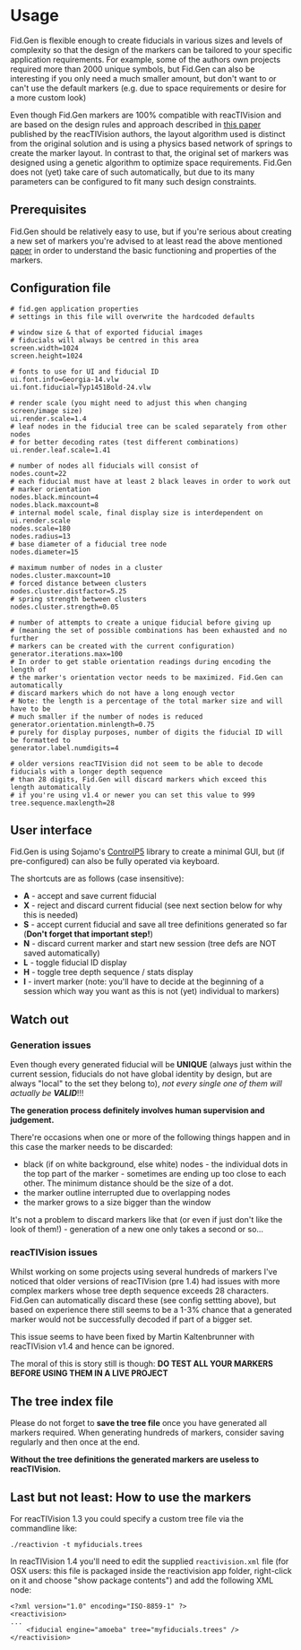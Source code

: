 # Usage #

Fid.Gen is flexible enough to create fiducials in various sizes and levels of complexity so that the design of the markers can be tailored to your specific application requirements. For example, some of the authors own projects required more than 2000 unique symbols, but Fid.Gen can also be interesting if you only need a much smaller amount, but don't want to or can't use the default markers (e.g. due to space requirements or desire for a more custom look)

Even though Fid.Gen markers are 100% compatible with reacTIVision and are based on the design rules and approach described in [this paper](http://reactable.iua.upf.edu/pdfs/reactivision_3rditeration2005.pdf) published by the reacTIVision authors, the layout algorithm used is distinct from the original solution and is using a physics based network of springs to create the marker layout. In contrast to that, the original set of markers was designed using a genetic algorithm to optimize space requirements. Fid.Gen does not (yet) take care of such automatically, but due to its many parameters can be configured to fit many such design constraints.

## Prerequisites ##

Fid.Gen should be relatively easy to use, but if you're serious about creating a new set of markers you're advised to at least read the above mentioned [paper](http://reactable.iua.upf.edu/pdfs/reactivision_3rditeration2005.pdf) in order to understand the basic functioning and properties of the markers.

## Configuration file ##

```
# fid.gen application properties
# settings in this file will overwrite the hardcoded defaults

# window size & that of exported fiducial images
# fiducials will always be centred in this area
screen.width=1024
screen.height=1024

# fonts to use for UI and fiducial ID
ui.font.info=Georgia-14.vlw
ui.font.fiducial=Typ1451Bold-24.vlw

# render scale (you might need to adjust this when changing screen/image size)
ui.render.scale=1.4
# leaf nodes in the fiducial tree can be scaled separately from other nodes
# for better decoding rates (test different combinations)
ui.render.leaf.scale=1.41

# number of nodes all fiducials will consist of
nodes.count=22
# each fiducial must have at least 2 black leaves in order to work out
# marker orientation
nodes.black.mincount=4
nodes.black.maxcount=8
# internal model scale, final display size is interdependent on ui.render.scale
nodes.scale=180
nodes.radius=13
# base diameter of a fiducial tree node
nodes.diameter=15

# maximum number of nodes in a cluster
nodes.cluster.maxcount=10
# forced distance between clusters
nodes.cluster.distfactor=5.25
# spring strength between clusters
nodes.cluster.strength=0.05

# number of attempts to create a unique fiducial before giving up
# (meaning the set of possible combinations has been exhausted and no further
# markers can be created with the current configuration)
generator.iterations.max=100
# In order to get stable orientation readings during encoding the length of
# the marker's orientation vector needs to be maximized. Fid.Gen can automatically
# discard markers which do not have a long enough vector
# Note: the length is a percentage of the total marker size and will have to be
# much smaller if the number of nodes is reduced
generator.orientation.minlength=0.75
# purely for display purposes, number of digits the fiducial ID will be formatted to
generator.label.numdigits=4

# older versions reacTIVision did not seem to be able to decode fiducials with a longer depth sequence
# than 28 digits, Fid.Gen will discard markers which exceed this length automatically
# if you're using v1.4 or newer you can set this value to 999
tree.sequence.maxlength=28
```

## User interface ##

Fid.Gen is using Sojamo's [ControlP5](http://www.sojamo.de/libraries/controlP5/) library to create a minimal GUI, but (if pre-configured) can also be fully operated via keyboard.

The shortcuts are as follows (case insensitive):
  * **A** - accept and save current fiducial
  * **X** - reject and discard current fiducial (see next section below for why this is needed)
  * **S** - accept current fiducial and save all tree definitions generated so far (**Don't forget that important step!**)
  * **N** - discard current marker and start new session (tree defs are NOT saved automatically)
  * **L** - toggle fiducial ID display
  * **H** - toggle tree depth sequence / stats display
  * **I** - invert marker (note: you'll have to decide at the beginning of a session which way you want as this is not (yet) individual to markers)

## Watch out ##

### Generation issues ###
Even though every generated fiducial will be **UNIQUE** (always just within the current session, fiducials do not have global identity by design, but are always "local" to the set they belong to), _not every single one of them will actually be **VALID**_!!!

**The generation process definitely involves human supervision and judgement.**

There're occasions when one or more of the following things happen and in this case the marker needs to be discarded:

  * black (if on white background, else white) nodes  - the individual dots in the top part of the marker - sometimes are ending up too close to each other. The minimum distance should be the size of a dot.
  * the marker outline interrupted due to overlapping nodes
  * the marker grows to a size bigger than the window

It's not a problem to discard markers like that (or even if just don't like the look of them!) - generation of a new one only takes a second or so...

### reacTIVision issues ###
Whilst working on some projects using several hundreds of markers I've noticed that older versions of reacTIVision (pre 1.4) had issues with more complex markers whose tree depth sequence exceeds 28 characters. Fid.Gen can automatically discard these (see config settting above), but based on experience there still seems to be a 1-3% chance that a generated marker would not be successfully decoded if part of a bigger set.

This issue seems to have been fixed by Martin Kaltenbrunner with reacTIVision v1.4 and hence can be ignored.

The moral of this is story still is though:
**DO TEST ALL YOUR MARKERS BEFORE USING THEM IN A LIVE PROJECT**

## The tree index file ##

Please do not forget to **save the tree file** once you have generated all markers required. When generating hundreds of markers, consider saving regularly and then once at the end.

**Without the tree definitions the generated markers are useless to reacTIVision.**

## Last but not least: How to use the markers ##

For reacTIVision 1.3 you could specify a custom tree file via the commandline like:

```
./reactivion -t myfiducials.trees
```

In reacTIVision 1.4 you'll need to edit the supplied `reactivision.xml` file (for OSX users: this file is packaged inside the reactivision app folder, right-click on it and choose "show package contents") and add the following XML node:

```
<?xml version="1.0" encoding="ISO-8859-1" ?>
<reactivision>
...
    <fiducial engine="amoeba" tree="myfiducials.trees" />
</reactivision>
```